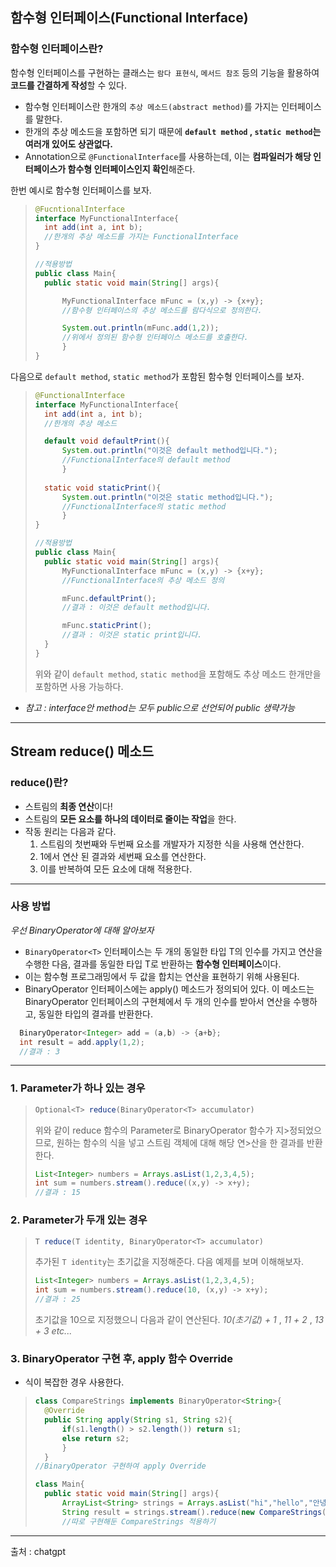 ## 함수형 인터페이스(Functional Interface)

### 함수형 인터페이스란?
함수형 인터페이스를 구현하는 클래스는 `람다 표현식`, `메서드 참조` 등의 기능을 활용하여 **코드를 간결하게 작성**할 수 있다.
- 함수형 인터페이스란 한개의 `추상 메소드(abstract method)`를 가지는 인터페이스를 말한다.
- 한개의 추상 메소드을 포함하면 되기 때문에 **`default method` , `static method`는 여러개 있어도 상관없다.**
- Annotation으로 `@FunctionalInterface`를 사용하는데, 이는 **컴파일러가 해당 인터페이스가 함수형 인터페이스인지 확인**해준다.


한번 예시로 함수형 인터페이스를 보자.
>```java
>@FucntionalInterface
>interface MyFunctionalInterface{
>	int add(int a, int b); 
>	//한개의 추상 메소드를 가지는 FunctionalInterface
>}
>
>//적용방법
>public class Main{
>	public static void main(String[] args){
>
>		MyFunctionalInterface mFunc = (x,y) -> {x+y};
>		//함수형 인터페이스의 추상 메소드를 람다식으로 정의한다.
>
>		System.out.println(mFunc.add(1,2));
>		//위에서 정의된 함수형 인터페이스 메소드를 호출한다.
>		}
>}

다음으로 `default method`, `static method`가 포함된 함수형 인터페이스를 보자.
>```java
>@FunctionalInterface
>interface MyFunctionalInterface{
>	int add(int a, int b); 
>	//한개의 추상 메소드
>
>	default void defaultPrint(){
>		System.out.println("이것은 default method입니다.");
>		//FunctionalInterface의 default method
>		}
>		
>	static void staticPrint(){
>		System.out.println("이것은 static method입니다.");
>		//FunctionalInterface의 static method
>		}
>}
>
>//적용방법
>public class Main{
>	public static void main(String[] args){
>		MyFunctionalInterface mFunc = (x,y) -> {x+y};
>		//FunctionalInterface의 추상 메소드 정의
>
>		mFunc.defaultPrint();
>		//결과 : 이것은 default method입니다.
>
>		mFunc.staticPrint();
>		//결과 : 이것은 static print입니다.
>	}
>}
>```
>위와 같이 `default method`, `static method`을 포함해도 추상 메소드 한개만을 포함하면 사용 가능하다.

- _참고 : interface안 method는 모두 public으로 선언되어 public 생략가능_

- - -
## Stream reduce() 메소드
### reduce()란?
- 스트림의 **최종 연산**이다!
- 스트림의 **모든 요소를 하나의 데이터로 줄이는 작업**을 한다.
- 작동 원리는 다음과 같다.
	1. 스트림의 첫번째와 두번째 요소를 개발자가 지정한 식을 사용해 		연산한다.
    2. 1에서 연산 된 결과와 세번째 요소를 연산한다.
    3. 이를 반복하여 모든 요소에 대해 적용한다.
- - - 
### 사용 방법

_우선 BinaryOperator에 대해 알아보자_
- `BinaryOperator<T>` 인터페이스는 두 개의 동일한 타입 T의 인수를 가지고 연산을 수행한 다음, 결과를 동일한 타입 T로 반환하는 **함수형 인터페이스**이다.
- 이는 함수형 프로그래밍에서 두 값을 합치는 연산을 표현하기 위해 사용된다.
- BinaryOperator 인터페이스에는 apply() 메소드가 정의되어 있다. 이 메소드는 BinaryOperator 인터페이스의 구현체에서 두 개의 인수를 받아서 연산을 수행하고, 동일한 타입의 결과를 반환한다.
```java
  BinaryOperator<Integer> add = (a,b) -> {a+b};
  int result = add.apply(1,2);
  //결과 : 3
```
- - - 
### 1. Parameter가 하나 있는 경우
>```java
>Optional<T> reduce(BinaryOperator<T> accumulator)
>``` 
>위와 같이 reduce 함수의 Parameter로 BinaryOperator 함수가 지>정되었으므로, 원하는 함수의 식을 넣고 스트림 객체에 대해 해당 연>산을 한 결과를 반환한다.
>
>```java
>List<Integer> numbers = Arrays.asList(1,2,3,4,5);
>int sum = numbers.stream().reduce((x,y) -> x+y);
>//결과 : 15
>```

### 2. Parameter가 두개 있는 경우
>```java
>T reduce(T identity, BinaryOperator<T> accumulator)
>```
> 추가된 `T identity`는 초기값을 지정해준다. 다음 예제를 보며 이해해보자.
>```java
>List<Integer> numbers = Arrays.asList(1,2,3,4,5);
>int sum = numbers.stream().reduce(10, (x,y) -> x+y);
>//결과 : 25
>```
>초기값을 10으로 지정했으니 다음과 같이 연산된다.
> _10(초기값) + 1_ , _11 + 2_ , _13 + 3 etc..._

### 3. BinaryOperator 구현 후, apply 함수 Override
- 식이 복잡한 경우 사용한다.

>```java 
>class CompareStrings implements BinaryOperator<String>{
>	@Override
>	public String apply(String s1, String s2){
>		if(s1.length() > s2.length()) return s1;
>		else return s2;
>		}
>	}
>//BinaryOperator 구현하여 apply Override
>
>class Main{
>	public static void main(String[] args){
>		ArrayList<String> strings = Arrays.asList("hi","hello","안녕하세요");
>		String result = strings.stream().reduce(new CompareStrings());
>		//따로 구현해둔 CompareStrings 적용하기
>```
  
- - -
출처 : chatgpt
